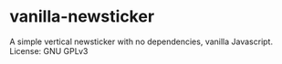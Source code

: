 vanilla-newsticker
==================

A simple vertical newsticker with no dependencies, vanilla Javascript.
License: GNU GPLv3
